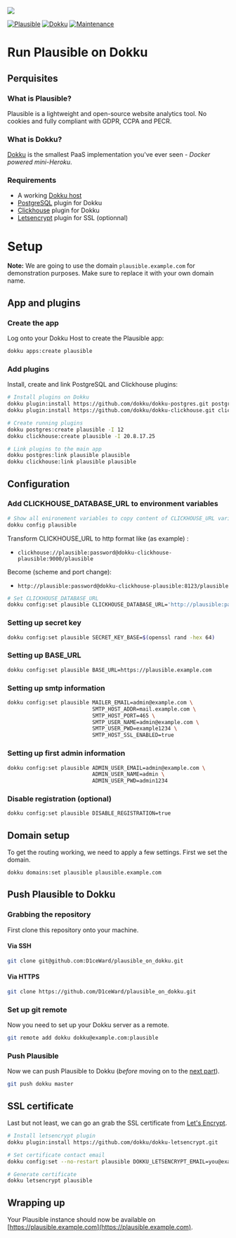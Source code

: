 ![](.github/images/repo_header.png)

[![Plausible](https://img.shields.io/badge/Plausible-1.4.0-blue.svg)](https://github.com/plausible/analytics/releases/tag/v1.4.0)
[![Dokku](https://img.shields.io/badge/Dokku-Repo-blue.svg)](https://github.com/dokku/dokku)
[![Maintenance](https://img.shields.io/badge/Maintained%3F-yes-green.svg)](https://github.com/D1ceWard/plausible_on_dokku/graphs/commit-activity)

# Run Plausible on Dokku

## Perquisites

### What is Plausible?

Plausible is a lightweight and open-source website analytics tool. No cookies and fully compliant with GDPR,
CCPA and PECR.

### What is Dokku?

[Dokku](http://dokku.viewdocs.io/dokku/) is the smallest PaaS implementation you've ever seen - _Docker
powered mini-Heroku_.

### Requirements

* A working [Dokku host](http://dokku.viewdocs.io/dokku/getting-started/installation/)
* [PostgreSQL](https://github.com/dokku/dokku-postgres) plugin for Dokku
* [Clickhouse](https://github.com/dokku/dokku-clickhouse) plugin for Dokku
* [Letsencrypt](https://github.com/dokku/dokku-letsencrypt) plugin for SSL (optionnal)

# Setup

**Note:** We are going to use the domain `plausible.example.com` for demonstration purposes. Make sure to
replace it with your own domain name.

## App and plugins

### Create the app

Log onto your Dokku Host to create the Plausible app:

```bash
dokku apps:create plausible
```

### Add plugins

Install, create and link PostgreSQL and Clickhouse plugins:

```bash
# Install plugins on Dokku
dokku plugin:install https://github.com/dokku/dokku-postgres.git postgres
dokku plugin:install https://github.com/dokku/dokku-clickhouse.git clickhouse
```

```bash
# Create running plugins
dokku postgres:create plausible -I 12
dokku clickhouse:create plausible -I 20.8.17.25
```

```bash
# Link plugins to the main app
dokku postgres:link plausible plausible
dokku clickhouse:link plausible plausible
```

## Configuration

### Add CLICKHOUSE_DATABASE_URL to environment variables

```bash
# Show all enironement variables to copy content of CLICKHOUSE_URL variable
dokku config plausible
```

Transform CLICKHOUSE_URL to http format like (as example) :
- `clickhouse://plausible:password@dokku-clickhouse-plausible:9000/plausible`

Become (scheme and port change):

- `http://plausible:password@dokku-clickhouse-plausible:8123/plausible`

```bash
# Set CLICKHOUSE_DATABASE_URL
dokku config:set plausible CLICKHOUSE_DATABASE_URL='http://plausible:password@dokku-clickhouse-plausible:8123/plausible'
```

### Setting up secret key

```bash
dokku config:set plausible SECRET_KEY_BASE=$(openssl rand -hex 64)
```

### Setting up BASE_URL

```bash
dokku config:set plausible BASE_URL=https://plausible.example.com
```

### Setting up smtp information

```bash
dokku config:set plausible MAILER_EMAIL=admin@example.com \
                           SMTP_HOST_ADDR=mail.example.com \
                           SMTP_HOST_PORT=465 \
                           SMTP_USER_NAME=admin@example.com \
                           SMTP_USER_PWD=example1234 \
                           SMTP_HOST_SSL_ENABLED=true
```

### Setting up first admin information

```bash
dokku config:set plausible ADMIN_USER_EMAIL=admin@example.com \
                           ADMIN_USER_NAME=admin \
                           ADMIN_USER_PWD=admin1234
```

### Disable registration (optional)

```bash
dokku config:set plausible DISABLE_REGISTRATION=true
```

## Domain setup

To get the routing working, we need to apply a few settings. First we set the domain.

```bash
dokku domains:set plausible plausible.example.com
```

## Push Plausible to Dokku

### Grabbing the repository

First clone this repository onto your machine.

#### Via SSH

```bash
git clone git@github.com:D1ceWard/plausible_on_dokku.git
```

#### Via HTTPS

```bash
git clone https://github.com/D1ceWard/plausible_on_dokku.git
```

### Set up git remote

Now you need to set up your Dokku server as a remote.

```bash
git remote add dokku dokku@example.com:plausible
```

### Push Plausible

Now we can push Plausible to Dokku (_before_ moving on to the [next part](#domain-and-ssl-certificate)).

```bash
git push dokku master
```

## SSL certificate

Last but not least, we can go an grab the SSL certificate from [Let's
Encrypt](https://letsencrypt.org/).

```bash
# Install letsencrypt plugin
dokku plugin:install https://github.com/dokku/dokku-letsencrypt.git

# Set certificate contact email
dokku config:set --no-restart plausible DOKKU_LETSENCRYPT_EMAIL=you@example.com

# Generate certificate
dokku letsencrypt plausible
```

## Wrapping up

Your Plausible instance should now be available on [https://plausible.example.com](https://plausible.example.com).
